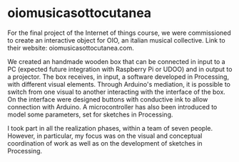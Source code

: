 # oiomusicasottocutanea



For the final project of the Internet of things course, we were commissioned to create an interactive object for OIO, an italian musical collective.
Link to their website: oiomusicasottocutanea.com. 

We created an handmade wooden box that can be connected in input to a PC (expected future integration with Raspberry Pi or UDOO) and in output to a projector. The box receives, in input, a software developed in Processing, with different visual elements. Through Arduino's mediation, it is possible to switch from one visual to another interacting with the interface of the box. On the interface were designed buttons with conductive ink to allow connection with Arduino. A microcontroller has also been introduced to model some parameters, set for sketches in Processing.

I took part in all the realization phases, within a team of seven people. However, in particular, my focus was on the visual and conceptual coordination of work as well as on the development of sketches in Processing.
